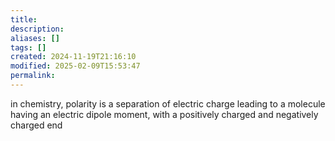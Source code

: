 ```yaml
---
title: 
description: 
aliases: []
tags: []
created: 2024-11-19T21:16:10
modified: 2025-02-09T15:53:47
permalink:
---
```


in chemistry, polarity is a separation of electric charge leading to a molecule having an electric dipole moment, with a positively charged and negatively charged end

